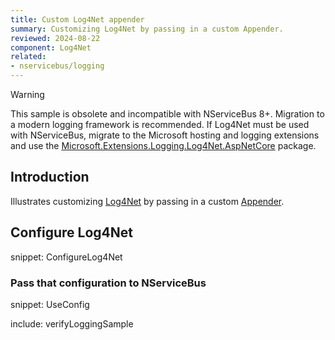 ```yaml
---
title: Custom Log4Net appender
summary: Customizing Log4Net by passing in a custom Appender.
reviewed: 2024-08-22
component: Log4Net
related:
- nservicebus/logging
---
```


> [!WARNING]
> This sample is obsolete and incompatible with NServiceBus 8+. Migration to a modern logging framework is recommended. If Log4Net must be used with NServiceBus, migrate to the Microsoft hosting and logging extensions and use the [Microsoft.Extensions.Logging.Log4Net.AspNetCore](https://github.com/huorswords/Microsoft.Extensions.Logging.Log4Net.AspNetCore) package.

## Introduction

Illustrates customizing [Log4Net](https://logging.apache.org/log4net/) by passing in a custom [Appender](https://logging.apache.org/log4net/release/config-examples.html).


## Configure Log4Net

snippet: ConfigureLog4Net


### Pass that configuration to NServiceBus

snippet: UseConfig



include: verifyLoggingSample
